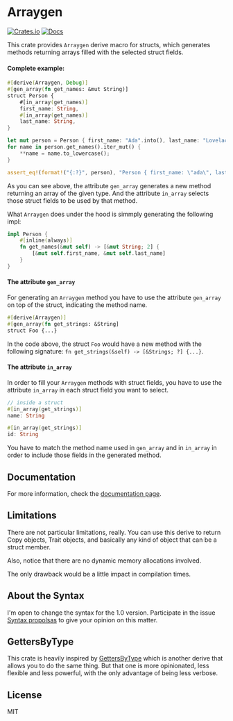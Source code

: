 # Arraygen

[![Crates.io](https://img.shields.io/crates/v/arraygen.svg)](https://crates.io/crates/arraygen)
[![Docs](https://docs.rs/arraygen/badge.svg)](https://docs.rs/arraygen)

This crate provides `Arraygen` derive macro for structs, which generates methods returning arrays filled with the selected struct fields.

#### Complete example:

```rust
#[derive(Arraygen, Debug)]
#[gen_array(fn get_names: &mut String)]
struct Person {
    #[in_array(get_names)]
    first_name: String,
    #[in_array(get_names)]
    last_name: String,
}

let mut person = Person { first_name: "Ada".into(), last_name: "Lovelace".into() };
for name in person.get_names().iter_mut() {
    **name = name.to_lowercase();
}

assert_eq!(format!("{:?}", person), "Person { first_name: \"ada\", last_name: \"lovelace\" }"); // PASSES !
```

As you can see above, the attribute `gen_array` generates a new method returning an array of the given type. And the attribute `in_array` selects those struct fields to be used by that method.

What `Arraygen` does under the hood is simmply generating the following impl:

```rust
impl Person {
    #[inline(always)]
    fn get_names(&mut self) -> [&mut String; 2] {
        [&mut self.first_name, &mut self.last_name]
    }
}
```

#### The attribute `gen_array`

For generating an `Arraygen` method you have to use the attribute `gen_array` on top of the struct, indicating the method name.

```rust
#[derive(Arraygen)]
#[gen_array(fn get_strings: &String]
struct Foo {...}
```

In the code above, the struct `Foo` would have a new method with the following signature: `fn get_strings(&self) -> [&Strings; ?] {...}`.

#### The attribute `in_array`

In order to fill your `Arraygen` methods with struct fields, you have to use the attribute `in_array` in each struct field you want to select.

```rust
// inside a struct
#[in_array(get_strings)]
name: String

#[in_array(get_strings)]
id: String
```

You have to match the method name used in `gen_array` and in `in_array` in order to include those fields in the generated method.

## Documentation

For more information, check the [documentation page](https://docs.rs/arraygen).

## Limitations

There are not particular limitations, really. You can use this derive to return Copy objects, Trait objects, and basically any kind of object that can be a struct member.

Also, notice that there are no dynamic memory allocations involved.

The only drawback would be a little impact in compilation times.

## About the Syntax

I'm open to change the syntax for the 1.0 version. Participate in the issue [Syntax propolsas](https://github.com/theypsilon/arraygen/issues/1) to give your opinion on this matter.

## GettersByType

This crate is heavily inspired by [GettersByType](https://github.com/theypsilon/getters-by-type-rs) which is another derive that allows you
to do the same thing. But that one is more opinionated, less flexible and less powerful, with the only advantage of being less verbose.

## License

MIT
